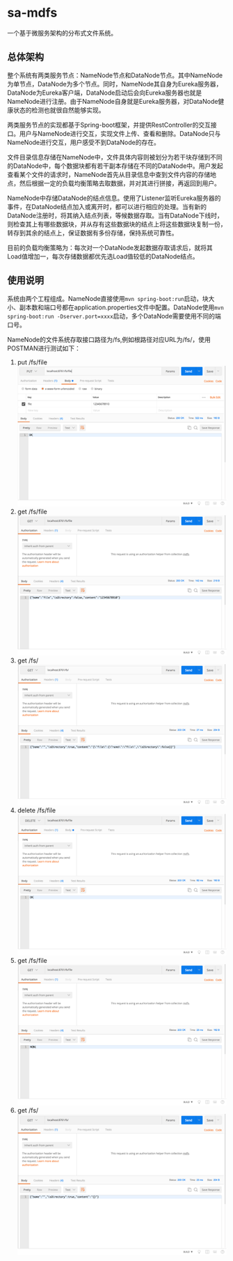 # sa-mdfs
一个基于微服务架构的分布式文件系统。

## 总体架构
整个系统有两类服务节点：NameNode节点和DataNode节点。其中NameNode为单节点，DataNode为多个节点。同时，NameNode其自身为Eureka服务器，DataNode为Eureka客户端，DataNode启动后会向Eureka服务器也就是NameNode进行注册。由于NameNode自身就是Eureka服务器，对DataNode健康状态的检测也就很自然能够实现。

两类服务节点的实现都基于Spring-boot框架，并提供RestController的交互接口。用户与NameNode进行交互，实现文件上传、查看和删除。DataNode只与NameNode进行交互，用户感受不到DataNode的存在。

文件目录信息存储在NameNode中，文件具体内容则被划分为若干块存储到不同的DataNode中，每个数据块都有若干副本存储在不同的DataNode中。用户发起查看某个文件的请求时，NameNode首先从目录信息中查到文件内容的存储地点，然后根据一定的负载均衡策略去取数据，并对其进行拼接，再返回到用户。

NameNode中存储DataNode的结点信息。使用了Listener监听Eureka服务器的事件，在DataNode结点加入或离开时，都可以进行相应的处理。当有新的DataNode注册时，将其纳入结点列表，等候数据存取。当有DataNode下线时，则检查其上有哪些数据块，并从存有这些数据块的结点上将这些数据块复制一份，转存到其余的结点上，保证数据有多份存储，保持系统可靠性。

目前的负载均衡策略为：每次对一个DataNode发起数据存取请求后，就将其Load值增加一，每次存储数据都优先选Load值较低的DataNode结点。

## 使用说明
系统由两个工程组成。NameNode直接使用`mvn spring-boot:run`启动，块大小、副本数和端口号都在application.properties文件中配置。DataNode使用`mvn spring-boot:run -Dserver.port=xxxx`启动，多个DataNode需要使用不同的端口号。

NameNode的文件系统存取接口路径为/fs,例如根路径对应URL为/fs/，使用POSTMAN进行测试如下：
1. put /fs/file
![](./readme_res/put.png)
2. get /fs/file
![](./readme_res/get1.png)
3. get /fs/
![](./readme_res/getd1.png)
4. delete /fs/file
![](./readme_res/delete.png)
5. get /fs/file
![](./readme_res/get2.png)
6. get /fs/
![](./readme_res/getd2.png)
